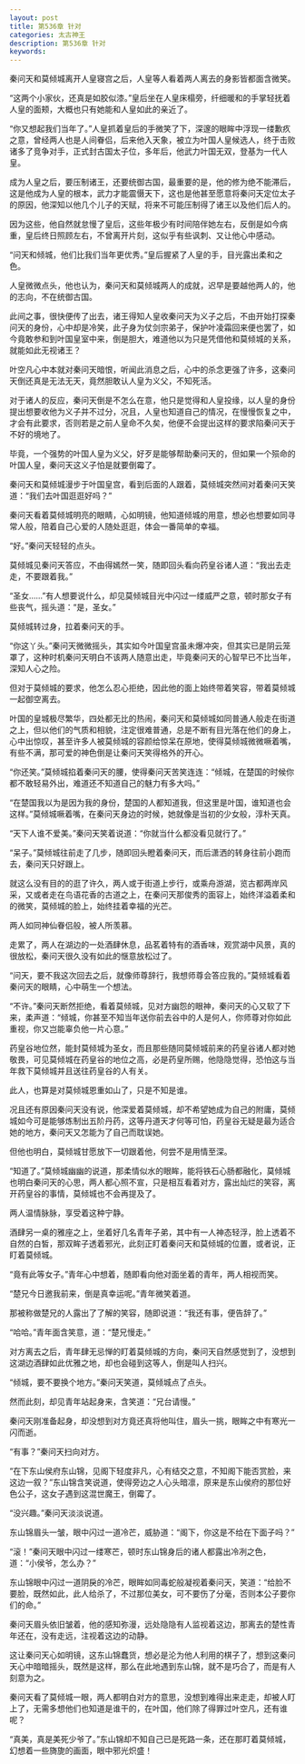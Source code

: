 ```yaml
---
layout: post
title: 第536章 针对
categories: 太古神王
description: 第536章 针对
keywords:
---
```


秦问天和莫倾城离开人皇寝宫之后，人皇等人看着两人离去的身影皆都面含微笑。

“这两个小家伙，还真是如胶似漆。”皇后坐在人皇床榻旁，纤细暖和的手掌轻抚着人皇的面颊，大概也只有她能和人皇如此的亲近了。

“你又想起我们当年了。”人皇抓着皇后的手微笑了下，深邃的眼眸中浮现一缕歉疚之意，曾经两人也是人间眷侣，后来他入天象，被立为叶国人皇候选人，终于击败诸多了竞争对手，正式封古国太子位，多年后，他武力叶国无双，登基为一代人皇。

成为人皇之后，要压制诸王，还要统御古国，最重要的是，他的修为绝不能滞后，这是他成为人皇的根本，武力才能震慑天下，这也是他甚至愿意将秦问天定位太子的原因，他深知以他几个儿子的天赋，将来不可能压制得了诸王以及他们后人的。

因为这些，他自然就怠慢了皇后，这些年极少有时间陪伴她左右，反倒是如今病重，皇后终日照顾左右，不曾离开片刻，这似乎有些讽刺、又让他心中感动。

“问天和倾城，他们比我们当年更优秀。”皇后握紧了人皇的手，目光露出柔和之色。

人皇微微点头，他也认为，秦问天和莫倾城两人的成就，迟早是要越他两人的，他的志向，不在统御古国。

此间之事，很快便传了出去，诸王得知人皇收秦问天为义子之后，不由开始打探秦问天的身份，心中却是冷笑，此子身为仗剑宗弟子，保护叶凌霜回来便也罢了，如今竟敢参和到叶国皇室中来，倒是胆大，难道他以为只是凭借他和莫倾城的关系，就能如此无视诸王？

叶空凡心中本就对秦问天暗恨，听闻此消息之后，心中的杀念更强了许多，这秦问天倒还真是无法无天，竟然胆敢认人皇为义父，不知死活。

对于诸人的反应，秦问天倒是不怎么在意，他只是觉得和人皇投缘，以人皇的身份提出想要收他为义子并不过分，况且，人皇也知道自己的情况，在慢慢恢复之中，才会有此要求，否则若是之前人皇命不久矣，他便不会提出这样的要求陷秦问天于不好的境地了。

毕竟，一个强势的叶国人皇为义父，好歹是能够帮助秦问天的，但如果一个殒命的叶国人皇，秦问天这义子怕是就要倒霉了。

秦问天和莫倾城漫步于叶国皇宫，看到后面的人跟着，莫倾城突然间对着秦问天笑道：“我们去叶国逛逛好吗？”

秦问天看着莫倾城明亮的眼睛，心如明镜，他知道倾城的用意，想必也想要如同寻常人般，陪着自己心爱的人随处逛逛，体会一番简单的幸福。

“好。”秦问天轻轻的点头。

莫倾城见秦问天答应，不由得嫣然一笑，随即回头看向药皇谷诸人道：“我出去走走，不要跟着我。”

“圣女……”有人想要说什么，却见莫倾城目光中闪过一缕威严之意，顿时那女子有些丧气，摇头道：“是，圣女。”

莫倾城转过身，拉着秦问天的手。

“你这丫头。”秦问天微微摇头，其实如今叶国皇宫虽未爆冲突，但其实已是阴云笼罩了，这种时机秦问天明白不该两人随意出走，毕竟秦问天的心智早已不比当年，深知人心之险。

但对于莫倾城的要求，他怎么忍心拒绝，因此他的面上始终带着笑容，带着莫倾城一起御空离去。

叶国的皇城极尽繁华，四处都无比的热闹，秦问天和莫倾城如同普通人般走在街道之上，但以他们的气质和相貌，注定很难普通，总是不断有目光落在他们的身上，心中出惊叹，甚至许多人被莫倾城的容颜给惊呆在原地，使得莫倾城微微噘着嘴，有些不满，那可爱的神色倒是让秦问天笑得格外的开心。

“你还笑。”莫倾城掐着秦问天的腰，使得秦问天苦笑连连：“倾城，在楚国的时候你都不敢轻易外出，难道还不知道自己的魅力有多大吗。”

“在楚国我以为是因为我的身份，楚国的人都知道我，但这里是叶国，谁知道也会这样。”莫倾城噘着嘴，在秦问天身边的时候，她就像是当初的少女般，淳朴天真。

“天下人谁不爱美。”秦问天笑着说道：“你就当什么都没看见就行了。”

“呆子。”莫倾城往前走了几步，随即回头瞪着秦问天，而后潇洒的转身往前小跑而去，秦问天只好跟上。

就这么没有目的的逛了许久，两人或于街道上步行，或乘舟游湖，览古都两岸风采，又或者走在鸟语花香的古道之上，在秦问天那俊秀的面容上，始终洋溢着柔和的微笑，莫倾城的脸上，始终挂着幸福的光芒。

两人如同神仙眷侣般，被人所羡慕。

走累了，两人在湖边的一处酒肆休息，品茗着特有的酒香味，观赏湖中风景，真的很放松，秦问天很久没有如此的惬意放松过了。

“问天，要不我这次回去之后，就像师尊辞行，我想师尊会答应我的。”莫倾城看着秦问天的眼睛，心中萌生一个想法。

“不许。”秦问天断然拒绝，看着莫倾城，见对方幽怨的眼神，秦问天的心又软了下来，柔声道：“倾城，你甚至不知当年送你前去谷中的人是何人，你师尊对你如此重视，你又岂能辜负他一片心意。”

药皇谷地位然，能封莫倾城为圣女，而且那些随同莫倾城前来的药皇谷诸人都对她敬畏，可见莫倾城在药皇谷的地位之高，必是药皇所赐，他隐隐觉得，恐怕这与当年救下莫倾城并且送往药皇谷的人有关。

此人，也算是对莫倾城恩重如山了，只是不知是谁。

况且还有原因秦问天没有说，他深爱着莫倾城，却不希望她成为自己的附庸，莫倾城如今可是能够炼制出五阶丹药，这等丹道天才何等可怕，药皇谷无疑是最为适合她的地方，秦问天又怎能为了自己而耽误她。

但他也明白，莫倾城甘愿放下一切跟着他，何尝不是用情至深。

“知道了。”莫倾城幽幽的说道，那柔情似水的眼眸，能将铁石心肠都融化，莫倾城也明白秦问天的心思，两人都心照不宣，只是相互看着对方，露出灿烂的笑容，离开药皇谷的事情，莫倾城也不会再提及了。

两人温情脉脉，享受着这种宁静。

酒肆另一桌的雅座之上，坐着好几名青年子弟，其中有一人神态轻浮，脸上透着不自然的白皙，那双眸子透着邪光，此刻正盯着秦问天和莫倾城的位置，或者说，正盯着莫倾城。

“竟有此等女子。”青年心中想着，随即看向他对面坐着的青年，两人相视而笑。

“楚兄今日邀我前来，倒是真幸运呢。”青年微笑着道。

那被称做楚兄的人露出了了解的笑容，随即说道：“我还有事，便告辞了。”

“哈哈。”青年面含笑意，道：“楚兄慢走。”

对方离去之后，青年肆无忌惮的盯着莫倾城的方向，秦问天自然感觉到了，没想到这湖边酒肆如此优雅之地，却也会碰到这等人，倒是叫人扫兴。

“倾城，要不要换个地方。”秦问天笑道，莫倾城点了点头。

然而此刻，却见青年站起身来，含笑道：“兄台请慢。”

秦问天刚准备起身，却没想到对方竟还真将他叫住，眉头一挑，眼眸之中有寒光一闪而逝。

“有事？”秦问天扫向对方。

“在下东山侯府东山锦，见阁下轻度非凡，心有结交之意，不知阁下能否赏脸，来这边一叙？”东山锦含笑说道，使得旁边之人心头暗凛，原来是东山侯府的那位好色公子，这女子遇到这混世魔王，倒霉了。

“没兴趣。”秦问天淡淡说道。

东山锦眉头一皱，眼中闪过一道冷芒，威胁道：“阁下，你这是不给在下面子吗？”

“滚！”秦问天眼中闪过一缕寒芒，顿时东山锦身后的诸人都露出冷冽之色，道：“小侯爷，怎么办？”

东山锦眼中闪过一道阴戾的冷芒，眼眸如同毒蛇般凝视着秦问天，笑道：“给脸不要脸，既然如此，此人给杀了，不过那位美女，可不要伤了分毫，否则本公子要你们的命。”

秦问天眉头依旧皱着，他的感知弥漫，远处隐隐有人监视着这边，那离去的楚性青年还在，没有走远，注视着这边的动静。

这让秦问天心如明镜，这东山锦蠢货，想必是沦为他人利用的棋子了，想到这秦问天心中暗暗摇头，既然是这样，那么在此地遇到东山锦，就不是巧合了，而是有人刻意为之。

秦问天看了莫倾城一眼，两人都明白对方的意思，没想到难得出来走走，却被人盯上了，无需多想他们也知道是谁干的，在叶国，他们除了得罪过叶空凡，还有谁呢？

“真美，真是美死少爷了。”东山锦却不知自己已是死路一条，还在那盯着莫倾城，幻想着一些旖旎的画面，眼中邪光炽盛！

